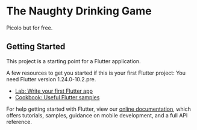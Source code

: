 # The Naughty Drinking Game

Picolo but for free.

## Getting Started

This project is a starting point for a Flutter application.

A few resources to get you started if this is your first Flutter project:
You need Flutter version 1.24.0-10.2.pre.

- [Lab: Write your first Flutter app](https://flutter.dev/docs/get-started/codelab)
- [Cookbook: Useful Flutter samples](https://flutter.dev/docs/cookbook)

For help getting started with Flutter, view our
[online documentation](https://flutter.dev/docs), which offers tutorials,
samples, guidance on mobile development, and a full API reference.
